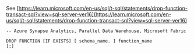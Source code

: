 See [https://learn.microsoft.com/en-us/sql/t-sql/statements/drop-function-transact-sql?view=sql-server-ver16](https://learn.microsoft.com/en-us/sql/t-sql/statements/drop-function-transact-sql?view=sql-server-ver16)
```
-- Azure Synapse Analytics, Parallel Data Warehouse, Microsoft Fabric

DROP FUNCTION [IF EXISTS] [ schema_name. ] function_name
[;]
```
